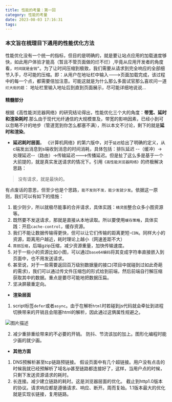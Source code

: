```yaml
---
title: 性能的考量：第一回
category: 性能的考量
date: 2023-08-03 17:16:31
tags:
---
```


### 本文旨在梳理目下通用的性能优化方法

性能优化没有一个统一的指标，但目的是明确的，就是要让站点应用的加载速度够快，如此用户体验才能高（暂且不管页面做的烂不烂）,毕竟从应用开发者的角度看，`时间就是金钱”`。为了让时间压缩到极致，我们需要从请求到完全响应的全部细节入手，尽可能的压缩。即：从用户在地址栏中输入--->页面加载完成，该过程中的每一个点，都需要倍加注意。可能这就是为什么那么多面试官那么喜欢问一道`烂大街的题`： 地址栏里输入地址后到直到页面展示，尽可能详细地说说...

#### 精髓部分
根据《高性能浏览器网络》的研究结论得出，性能优化三个大的角度：**带宽、延时和渲染耗时**.那么由于现代光纤通信的大规模普及，带宽的影响因素，已经小到可以忽略不计的地步（管道宽到你怎么都塞不满），所以本文不讨论，剩下的就是**延时和渲染**。

- **延迟耗时层面**。
《计算机网络》的第六版中，对于`延迟`给出了明确的定义，从c端发出消息到s端收到消息的时间消耗，具体包括：排队延迟 --（缓冲）-> 处理延迟--（路由）->传输延迟--->传播延迟。但是扯了这么多是基于一个大前提的，就是真实发送请求的情况下。引用`《高性能浏览器网络》`的终极解决思路：
> 没有请求，就是最快的。

有点废话的意思，但至少也是个思路，`能不发则不发，能少发就少发`。依据这一原则，我们可以有如下的措施：
1. 能少则少，所以就极尽能事的合并请求，具体实践：`精灵图`整合众多小图资源等。
2. 既然要不发送请求，那就是直接从本地读取。所以要使用`缓存策略`，具体实践：开启`cache-control`，缓存资源。
3. 我们不能让数据传输得更快，但可以让它们传输的距离更短-`CDN`。同样大小的资源，距离用户越近，耗时理论上越小（网速差距不大）
4. `首部压缩`，后端gzip压缩，减少资源重量，加快传输速度。
5. 对于一些小的资源比如小图，可以通过`base64编码`将其变成字符串直接嵌入到页面中，也不用发送请求。
6. 甚至说，对于一些需要返回百万级别数据量的接口(项目中就碰到过如此奇葩的需求)，我们可以通过传文件压缩包的形式给到前端，然后前端自行解压缩获取其中的数据。重点是要尽可能地把数据压扁。
7. 坚决屏蔽重定向。

- **渲染层面**
1. script标签`defer`或者`async`。由于在解析`html`时若碰到js代码就会牵扯到进程切换带来的开销且会阻塞html的解析，因此通过这俩属性规避之。
<img src="/img/defer.png" alt="图片描述">

2. 减少重排重绘带来的不必要的开销。
防抖、节流该加的加上。图形化编程时能少画的就少画。

- **其他方面**
1. DNS预解析甚至tcp链路预链接。
假设页面中有几个超链接。用户没有点击的时候我就已经预解析了域名ip甚至链路都连接好了，这样，当用户点的时候，只剩下发送资源请求的耗时。
2. 长连接。减少建立链路的耗时。这是浏览器层面的优化。
截止到http1.0版本的协议。请求响应都是遵循请求、响应、断开。周而复始。1.1版本最大的优化就是实现长链接，复用链路。
